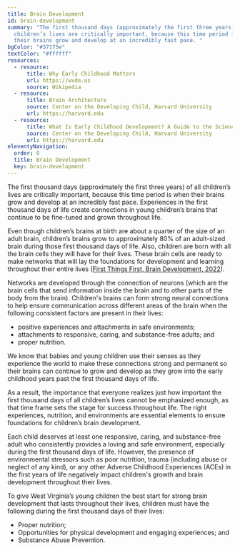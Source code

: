 ```yaml
---
title: Brain Development
id: brain-development
summary: "The first thousand days (approximately the first three years) of all
  children’s lives are critically important, because this time period is when
  their brains grow and develop at an incredibly fast pace. "
bgColor: "#37175e"
textColor: "#ffffff"
resources:
  - resource:
      title: Why Early Childhood Matters
      url: https://wvde.us
      source: Wikipedia
  - resource:
      title: Brain Architecture
      source: Center on the Developing Child, Harvard University
      url: https://harvard.edu
  - resource:
      title: What Is Early Childhood Development? A Guide to the Science.
      source: Center on the Developing Child, Harvard University
      url: https://harvard.edu
eleventyNavigation:
  order: 0
  title: Brain Development
  key: brain-development
---
```

The first thousand days (approximately the first three years) of all children’s lives are critically important, because this time period is when their brains grow and develop at an incredibly fast pace.  Experiences in the first thousand days of life create connections in young children’s brains that continue to be fine-tuned and grown throughout life.  

Even though children’s brains at birth are about a quarter of the size of an adult brain, children’s brains grow to approximately 80% of an adult-sized brain during those first thousand days of life.  Also, children are born with all the brain cells they will have for their lives.  These brain cells are ready to make networks that will lay the foundations for development and learning throughout their entire lives ([First Things First, Brain Development, 2022](https://www.firstthingsfirst.org/early-childhood-matters/brain-development/)). 

Networks are developed through the connection of neurons (which are the brain cells that send information inside the brain and to other parts of the body from the brain).  Children's brains can form strong neural connections to help ensure communication across different areas of the brain when the following consistent factors are present in their lives:

* positive experiences and attachments in safe environments; 
* attachments to responsive, caring, and substance-free adults; and
* proper nutrition. 

We know that babies and young children use their senses as they experience the world to make these connections strong and permanent so their brains can continue to grow and develop as they grow into the early childhood years past the first thousand days of life. 

As a result, the importance that everyone realizes just how important the first thousand days of all children’s lives cannot be emphasized enough, as that time frame sets the stage for success throughout life. 
The right experiences, nutrition, and environments are essential elements to ensure foundations for children’s brain development.

Each child deserves at least one responsive, caring, and substance-free adult who consistently provides a loving and safe environment, especially during the first thousand days of life.  However, the presence of environmental stressors such as poor nutrition, trauma (including abuse or neglect of any kind), or any other Adverse Childhood Experiences (ACEs) in the first years of life negatively impact children's growth and brain development throughout their lives. 

To give West Virginia’s young children the best start for strong brain development that lasts throughout their lives, children must have the following during the first thousand days of their lives:

* Proper nutrition; 
* Opportunities for physical development and engaging experiences; and 
* Substance Abuse Prevention. 

